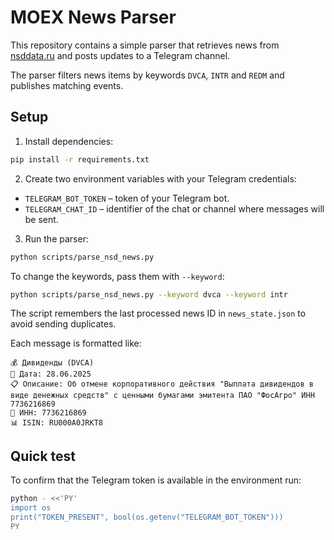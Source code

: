 # MOEX News Parser

This repository contains a simple parser that retrieves news from [nsddata.ru](https://nsddata.ru/ru/news) and posts updates to a Telegram channel.

The parser filters news items by keywords `DVCA`, `INTR` and `REDM` and publishes matching events.

## Setup

1. Install dependencies:

```bash
pip install -r requirements.txt
```

2. Create two environment variables with your Telegram credentials:

- `TELEGRAM_BOT_TOKEN` – token of your Telegram bot.
- `TELEGRAM_CHAT_ID` – identifier of the chat or channel where messages will be sent.


3. Run the parser:

```bash
python scripts/parse_nsd_news.py
```

To change the keywords, pass them with `--keyword`:

```bash
python scripts/parse_nsd_news.py --keyword dvca --keyword intr
```

The script remembers the last processed news ID in `news_state.json` to avoid sending duplicates.

Each message is formatted like:

```
💰 Дивиденды (DVCA)
📅 Дата: 28.06.2025
📋 Описание: Об отмене корпоративного действия "Выплата дивидендов в виде денежных средств" с ценными бумагами эмитента ПАО "ФосАгро" ИНН 7736216869
🏢 ИНН: 7736216869
📊 ISIN: RU000A0JRKT8
```

## Quick test

To confirm that the Telegram token is available in the environment run:

```bash
python - <<'PY'
import os
print("TOKEN_PRESENT", bool(os.getenv("TELEGRAM_BOT_TOKEN")))
PY
```

